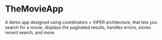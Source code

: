 # TheMovieApp
A demo app designed using coordinators + VIPER architecture, that lets you search for a movie, displays the paginated results, handles errors, stores recent search, and more.
